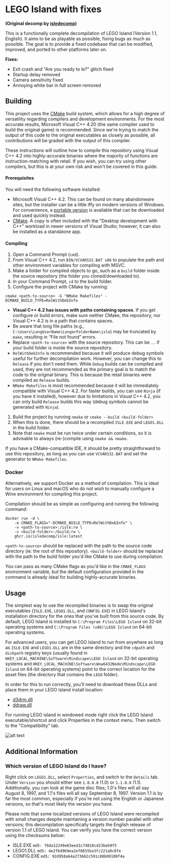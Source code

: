 # LEGO Island with fixes
**(Original decomp by [isledecomp](https://github.com/isledecomp))**

This is a functionally complete decompilation of LEGO Island (Version 1.1, English). It aims to be as playable as possible, fixing bugs as much as possible. The goal is to provide a fixed codebase that can be modified, improved, and ported to other platforms later on.

**Fixes:**
- Exit crash and "Are you ready to le?" glitch fixed
- Startup delay removed
- Camera sensitivity fixed
- Annoying white bar in full screen removed
## Building

This project uses the [CMake](https://cmake.org/) build system, which allows for a high degree of versatility regarding compilers and development environments. For the most accurate results, Microsoft Visual C++ 4.20 (the same compiler used to build the original game) is recommended. Since we're trying to match the output of this code to the original executables as closely as possible, all contributions will be graded with the output of this compiler.


These instructions will outline how to compile this repository using Visual C++ 4.2 into highly-accurate binaries where the majority of functions are instruction-matching with retail. If you wish, you can try using other compilers, but this is at your own risk and won't be covered in this guide.

#### Prerequisites

You will need the following software installed:

- Microsoft Visual C++ 4.2. This can be found on many abandonware sites, but the installer can be a little iffy on modern versions of Windows. For convenience, a [portable version](https://github.com/itsmattkc/msvc420) is available that can be downloaded and used quickly instead.
- [CMake](https://cmake.org/). A copy is often included with the "Desktop development with C++" workload in newer versions of Visual Studio; however, it can also be installed as a standalone app.

#### Compiling

1. Open a Command Prompt (`cmd`).
1. From Visual C++ 4.2, run `BIN/VCVARS32.BAT x86` to populate the path and other environment variables for compiling with MSVC.
1. Make a folder for compiled objects to go, such as a `build` folder inside the source repository (the folder you cloned/downloaded to).
1. In your Command Prompt, `cd` to the build folder.
1. Configure the project with CMake by running:
```
cmake <path-to-source> -G "NMake Makefiles" -DCMAKE_BUILD_TYPE=RelWithDebInfo
```
  - **Visual C++ 4.2 has issues with paths containing spaces**. If you get configure or build errors, make sure neither CMake, the repository, nor Visual C++ 4.2 is in a path that contains spaces.
  - Be aware that long file paths (e.g., `C:\Users\LongUserName\LongerFolderName\isle`) may be truncated by `make`, resulting in “File not found” errors.
  - Replace `<path-to-source>` with the source repository. This can be `..` if your build folder is inside the source repository.
  - `RelWithDebInfo` is recommended because it will produce debug symbols useful for further decompilation work. However, you can change this to `Release` if you don't need them. While `Debug` builds can be compiled and used, they are not recommended as the primary goal is to match the code to the original binary. This is because the retail binaries were compiled as `Release` builds.
  - `NMake Makefiles` is most recommended because it will be immediately compatible with Visual C++ 4.2. For faster builds, you can use `Ninja` (if you have it installed), however due to limitations in Visual C++ 4.2, you can only build `Release` builds this way (debug symbols cannot be generated with `Ninja`).
1. Build the project by running `nmake` or `cmake --build <build-folder>`
1. When this is done, there should be a recompiled `ISLE.EXE` and `LEGO1.DLL` in the build folder.
1. Note that `nmake` must be run twice under certain conditions, so it is advisable to always (re-)compile using `nmake && nmake`.

If you have a CMake-compatible IDE, it should be pretty straightforward to use this repository, as long as you can use `VCVARS32.BAT` and set the generator to `NMake Makefiles`.

### Docker

Alternatively, we support Docker as a method of compilation. This is ideal for users on Linux and macOS who do not wish to manually configure a Wine environment for compiling this project.

Compilation should be as simple as configuring and running the following command:

```
docker run -d \
	-e CMAKE_FLAGS="-DCMAKE_BUILD_TYPE=RelWithDebInfo" \
	-v <path-to-source>:/isle:rw \
	-v <build-folder>:/build:rw \
	ghcr.io/isledecomp/isle:latest
```

`<path-to-source>` should be replaced with the path to the source code directory (ie: the root of this repository).
`<build-folder>` should be replaced with the path to the build folder you'd like CMake to use during compilation.

You can pass as many CMake flags as you'd like in the `CMAKE_FLAGS` environment variable, but the default configuration provided in the command is already ideal for building highly-accurate binaries.

## Usage

The simplest way to use the recompiled binaries is to swap the original executables (`ISLE.EXE`, `LEGO1.DLL`, and `CONFIG.EXE`) in LEGO Island's installation directory for the ones that you've built from this source code. By default, LEGO Island is installed to `C:\Program Files\LEGO Island` on 32-bit operating systems and `C:\Program Files (x86)\LEGO Island` on 64-bit operating systems.

For advanced users, you can get LEGO Island to run from anywhere as long as `ISLE.EXE` and `LEGO1.DLL` are in the same directory and the `cdpath` and `diskpath` registry keys (usually found in `HKEY_LOCAL_MACHINE\Software\Mindscape\LEGO Island` on 32-bit operating systems and `HKEY_LOCAL_MACHINE\Software\Wow6432Node\Mindscape\LEGO Island` on 64-bit operating systems) point to the correct location for the asset files (the directory that contains the `LEGO` folder).

In order for this to run correctly, you'll need to download these DLLs and place them in your LEGO Island install location:

- [d3drm.dll](https://github.com/le717/Island-Alternate-Installer/raw/refs/heads/master/resources/directx/d3drm.dll)
- [ddraw.dll](https://github.com/le717/Island-Alternate-Installer/raw/refs/heads/master/resources/directx/ddraw.dll)

For running LEGO island in windowed mode right click the LEGO Island executable/shortcut and click Properties in the context menu. Then switch to the "Compatibility" tab.

![alt text](https://i.imgur.com/cngmbTo.png)

## Additional Information

### Which version of LEGO Island do I have?

Right click on `LEGO1.DLL`, select `Properties`, and switch to the `Details` tab. Under `Version` you should either see `1.0.0.0` (1.0) or `1.1.0.0` (1.1). Additionally, you can look at the game disc files; 1.0's files will all say August 8, 1997, and 1.1's files will all say September 8, 1997. Version 1.1 is by far the most common, especially if you're not using the English or Japanese versions, so that's most likely the version you have.

Please note that some localized versions of LEGO Island were recompiled with small changes despite maintaining a version number parallel with other versions; this decompilation specifically targets the English release of version 1.1 of LEGO Island. You can verify you have the correct version using the checksums below:

* ISLE.EXE `md5: f6da12249e03eed1c74810cd23beb9f5`
* LEGO1.DLL `md5: 4e2f6d969ea2ef8655ba3fc221a0c8fe`
* CONFIG.EXE `md5: 92d958a64a273662c591c88b09100f4a`
